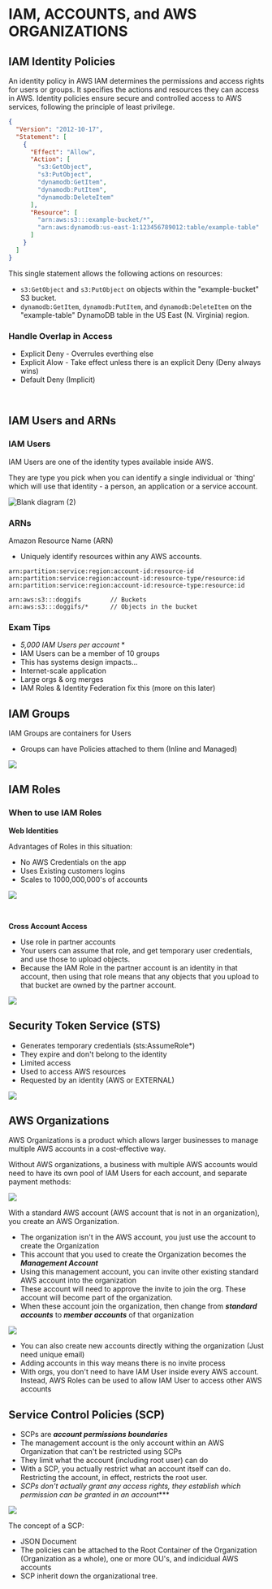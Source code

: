 # IAM, ACCOUNTS, and AWS ORGANIZATIONS

## IAM Identity Policies

An identity policy in AWS IAM determines the permissions and access rights for users or groups. It specifies the actions and resources they can access in AWS. Identity policies ensure secure and controlled access to AWS services, following the principle of least privilege.

```json
{
  "Version": "2012-10-17",
  "Statement": [
    {
      "Effect": "Allow",
      "Action": [
        "s3:GetObject",
        "s3:PutObject",
        "dynamodb:GetItem",
        "dynamodb:PutItem",
        "dynamodb:DeleteItem"
      ],
      "Resource": [
        "arn:aws:s3:::example-bucket/*",
        "arn:aws:dynamodb:us-east-1:123456789012:table/example-table"
      ]
    }
  ]
}
```

This single statement allows the following actions on resources:

- `s3:GetObject` and `s3:PutObject` on objects within the "example-bucket" S3 bucket.
- `dynamodb:GetItem`, `dynamodb:PutItem`, and `dynamodb:DeleteItem` on the "example-table" DynamoDB table in the US East (N. Virginia) region.

### Handle Overlap in Access

- Explicit Deny - Overrules everthing else
- Explicit Alow - Take effect unless there is an explicit Deny (Deny always wins)
- Default Deny (Implicit)

<br>

## IAM Users and ARNs

### IAM Users

IAM Users are one of the identity types available inside AWS.

They are type you pick when you can identify a single individual or 'thing' which will use that identity - a person, an application or a service account.

![Blank diagram (2)](https://github.com/clancinio/aws-certified-developer-accociate/assets/20428737/06462967-ee62-4361-a60d-a2c1d1354358)

### ARNs

Amazon Resource Name (ARN)

- Uniquely identify resources within any AWS accounts.

```
arn:partition:service:region:account-id:resource-id
arn:partition:service:region:account-id:resource-type/resource:id
arn:partition:service:region:account-id:resource-type:resource:id

arn:aws:s3:::doggifs        // Buckets
arn:aws:s3:::doggifs/*      // Objects in the bucket
```

### Exam Tips  

- _5,000 IAM Users per account_ *
- IAM Users can be a member of 10 groups 
- This has systems design impacts...
- Internet-scale application
- Large orgs & org merges
- IAM Roles & Identity Federation fix this (more on this later)

## IAM Groups

IAM Groups are containers for Users

- Groups can have Policies attached to them (Inline and Managed)

![](images/Blank_diagram(3).png)

## IAM Roles

### When to use IAM Roles

**Web Identities**  

Advantages of Roles in this situation:

- No AWS Credentials on the app
- Uses Existing customers logins 
- Scales to 1000,000,000's of accounts

![](images/Roles_Web_Identies.png)

<br>

**Cross Account Access**  

- Use role in partner accounts
- Your users can assume that role, and get temporary user credentials, and use those to upload objects.
- Because the IAM Role in the partner account is an identity in that account, then using that role means that any objects that you upload to that bucket are owned by the partner account.

![](images/Multi_Account.png)


## Security Token Service (STS)

- Generates temporary credentials (sts:AssumeRole*)
- They expire and don't belong to the identity
- Limited access
- Used to access AWS resources
- Requested by an identity (AWS or EXTERNAL)

![](images/sts.png)


## AWS Organizations 

AWS Organizations is a product which allows larger businesses to manage multiple AWS accounts in a cost-effective way.

Without AWS organizations, a business with multiple AWS accounts would need to have its own pool of IAM Users for each account, and separate payment methods:

![](images/orgs1.png)


With a standard AWS account (AWS account that is not in an organization), you create an AWS Organization.

- The organization isn't in the AWS account, you just use the account to create the Organization
- This account that you used to create the Organization becomes the _**Management Account**_
- Using this management account, you can invite other existing standard AWS account into the organization
- These account will need to approve the invite to join the org. These account will become part of the organization.
- When these account join the organization, then change from **_standard accounts_** to _**member accounts**_ of that organization 

![](images/orgs2.png)

- You can also create new accounts directly withing the organization (Just need unique email)
- Adding accounts in this way means there is no invite process
- With orgs, you don't need to have IAM User inside every AWS account. Instead, AWS Roles can be used to allow IAM User to access other AWS accounts


## Service Control Policies (SCP)

- SCPs are **_account permissions boundaries_**
- The management account is the only account within an AWS Organization that can't be restricted using SCPs
- They limit what the account (including root user) can do
- With a SCP, you actually restrict what an account itself can do. Restricting the account, in effect, restricts the root user.
- _SCPs don't actually grant any access rights, they establish which permission can be granted in an account_***

![](images/SPC.png)

The concept of a SCP:
- JSON Document
- The policies can be attached to the Root Container of the Organization (Organization as a whole), one or more OU's, and indicidual AWS accounts
- SCP inherit down the organizational tree.

